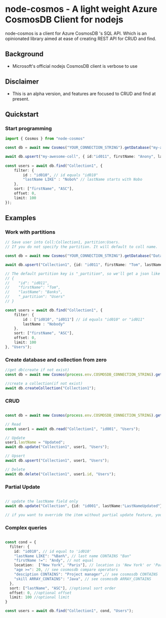 # node-cosmos - A light weight Azure CosmosDB Client for nodejs

node-cosmos is a client for Azure CosmosDB 's SQL API. Which is an opinionated library aimed at ease of creating REST API for CRUD and find.

## Background
* Microsoft's official nodejs CosmosDB client is verbose to use

## Disclaimer
* This is an alpha version, and features are focused to CRUD and find at present.

## Quickstart

### Start programming 

```typescript
import { Cosmos } from "node-cosmos"

const db = await new Cosmos("YOUR_CONNECTION_STRING").getDatabase("my-awesome-db");

await db.upsert("my-awesome-coll", { id:"id011", firstName: "Anony", lastName: "Nobody"} );
  
const users = await db.find("Collection1", {
    filter: {
        id : "id010", // id equals "id010"
        "lastName LIKE" : "Nobo%" // lastName starts with Nobo
    },
    sort: ["firstName", "ASC"],
    offset: 0,
    limit: 100
});
```


## Examples

### Work with partitions 

```typescript
// Save user into Coll:Collection1, partition:Users.
// If you do not specify the partition. It will default to coll name.

const db = await new Cosmos("YOUR_CONNECTION_STRING").getDatabase("Database1");

await db.upsert("Collection1", {id: "id011", firstName: "Tom", lastName: "Banks"}, "Users");

// The default partition key is "_partition", so we'll get a json like this:
// {
//    "id": "id011",
//    "firstName": "Tom",
//    "lastName": "Banks",
//    "_partition": "Users"
// }

const users = await db.find("Collection1", {
    filter: {
        id : ["id010", "id011"] // id equals "id010" or "id011"
        lastName : "Nobody" 
    },
    sort: ["firstName", "ASC"],
    offset: 0,
    limit: 100
}, "Users");

```


### Create database and collection from zero

```typescript
//get db(create if not exist)
const db = await new Cosmos(process.env.COSMOSDB_CONNECTION_STRING).getDatabase("Database1");

//create a collection(if not exist)
await db.createCollection("Collection1");

```

### CRUD

```typescript

const db = await new Cosmos(process.env.COSMOSDB_CONNECTION_STRING).getDatabase("Database1");

// Read
const user1 = await db.read("Collection1", "id001", "Users");

// Update
user1.lastName = "Updated";
await db.update("Collection1", user1, "Users");

// Upsert
await db.upsert("Collection1", user1, "Users");

// Delete
await db.delete("Collection1", user1.id, "Users");

```

### Partial Update

```typescript

// update the lastName field only
await db.update("Collection", {id: "id001", lastName:"LastNameUpdated"}, , "Users");

// if you want to override the item without partial update feature, you can use `upsert` instead, which does not perform partial updating.

```


### Complex queries

```typescript

const cond = {
  filter: {
    id: "id010", // id equal to 'id010'
    "lastName LIKE": "%Ban%", // last name CONTAINS "Ban"
    "firstName !=": "Andy", // not equal
    location:  ["New York", "Paris"], // location is 'New York' or 'Paris'. see cosmosdb IN 
    "age >=": 20, // see cosmosdb compare operators
    "desciption CONTAINS": "Project manager",// see cosmosdb CONTAINS
    "skill ARRAY_CONTAINS": "Java", // see cosmosdb ARRAY_CONTAINS
  },
  sort: ["lastName", "ASC"], //optional sort order
  offset: 0, //optional offset
  limit: 100 //optional limit
}

const users = await db.find("Collection1", cond, "Users");



```

